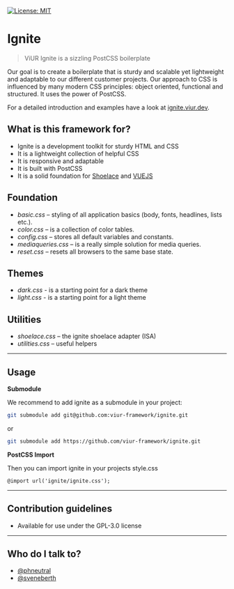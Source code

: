 [![License: MIT](https://img.shields.io/npm/l/@viur/ignite)](https://raw.githubusercontent.com/viur-ignite/ignite/master/LICENSE)

# Ignite
> ViUR Ignite is a sizzling PostCSS boilerplate  

Our goal is to create a boilerplate that is sturdy and scalable 
yet lightweight and adaptable to our different customer projects.
Our approach to CSS is influenced by many modern CSS principles: object oriented, functional and structured.
It uses the power of PostCSS. 

For a detailed introduction and examples have a look at [ignite.viur.dev](https://ignite.viur.dev).

## What is this framework for?
* Ignite is a development toolkit for sturdy HTML and CSS
* It is a lightweight collection of helpful CSS 
* It is responsive and adaptable
* It is built with PostCSS
* It is a solid foundation for [Shoelace](https://github.com/viur-framework/vi-shoelace) and [VUEJS](https://github.com/viur-framework/vi-vue-components)

## Foundation
* _basic.css_ – styling of all application basics (body, fonts, headlines, lists etc.).
* _color.css_ – is a collection of color tables.
* _config.css_ – stores all default variables and constants.
* _mediaqueries.css_ – is a really simple solution for media queries.
* _reset.css_ – resets all browsers to the same base state.

## Themes
* _dark.css_ - is a starting point for a dark theme
* _light.css_ - is a starting point for a light theme

## Utilities
* _shoelace.css_ – the ignite shoelace adapter (ISA)
* _utilities.css_ – useful helpers

---

## Usage

**Submodule**

We recommend to add ignite as a submodule in your project:
```bash
git submodule add git@github.com:viur-framework/ignite.git
```
or
```bash
git submodule add https://github.com/viur-framework/ignite.git
```

**PostCSS Import**

Then you can import ignite in your projects style.css
```postcss
@import url('ignite/ignite.css');
```

---

## Contribution guidelines
* Available for use under the GPL-3.0 license

---

## Who do I talk to?
* [@phneutral](https://github.com/phneutral)
* [@sveneberth](https://github.com/sveneberth)
